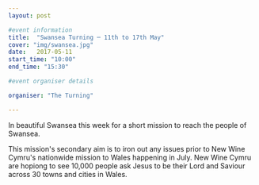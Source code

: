```yaml
---
layout: post

#event information
title:  "Swansea Turning ─ 11th to 17th May"
cover: "img/swansea.jpg"
date:   2017-05-11
start_time: "10:00"
end_time: "15:30"

#event organiser details

organiser: "The Turning"

---
```


In beautiful Swansea this week for a short mission to reach the people of Swansea.

This mission's secondary aim is to iron out any issues prior to New Wine Cymru's nationwide mission to Wales happening in July. New Wine Cymru are hopiong to see 10,000 people ask Jesus to be their Lord and Saviour across 30 towns and cities in Wales.

